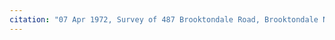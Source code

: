 ```yaml
---
citation: "07 Apr 1972, Survey of 487 Brooktondale Road, Brooktondale NY by Thomas Miller, Book 1970, p11, Tompkins County Clerk, Ithaca NY. Cropped."
---
```


